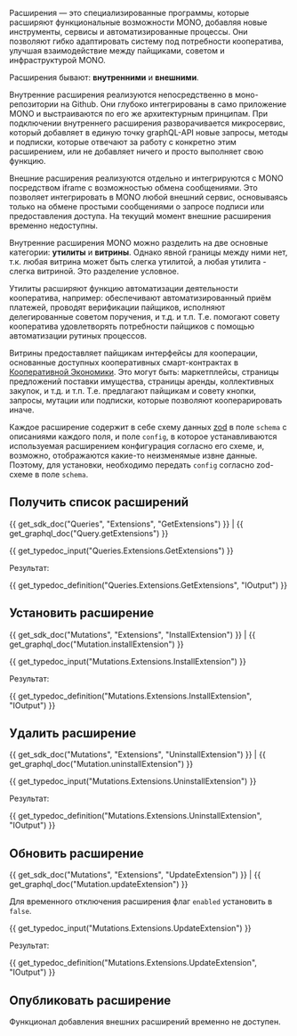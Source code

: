 Расширения — это специализированные программы, которые расширяют функциональные возможности MONO, добавляя новые инструменты, сервисы и автоматизированные процессы. Они позволяют гибко адаптировать систему под потребности кооператива, улучшая взаимодействие между пайщиками, советом и инфраструктурой MONO. 

Расширения бывают: __внутренними__ и __внешними__. 

Внутренние расширения реализуются непосредственно в моно-репозитории на Github. Они глубоко интегрированы в само приложение MONO и выстраиваются по его же архитектурным принципам. При подключении внутреннего расширения разворачивается микросервис, который добавляет в единую точку graphQL-API новые запросы, методы и подписки, которые отвечают за работу с конкретно этим расширением, или не добавляет ничего и просто выполняет свою функцию. 

Внешние расширения реализуются отдельно и интегрируются с MONO посредством iframe с возможностью обмена сообщениями. Это позволяет интегрировать в MONO любой внешний сервис, основываясь только на обмене простыми сообщениями о запросе подписи или предоставления доступа. На текущий момент внешние расширения временно недоступны. 

Внутренние расширения MONO можно разделить на две основные категории: __утилиты__ и __витрины__. Однако явной границы между ними нет, т.к. любая витрина может быть слегка утилитой, а любая утилита - слегка витриной. Это разделение условное. 

Утилиты расширяют функцию автоматизации деятельности кооператива, например: обеспечивают автоматизированный приём платежей, проводят верификации пайщиков, исполняют делегированные советом поручения, и т.д. и т.п. Т.е. помогают совету кооператива удовлетворять потребности пайщиков с помощью автоматизации рутиных процессов.

Витрины предоставляет пайщикам интерфейсы для кооперации, основанные доступных кооперативных смарт-контрактах в [Кооперативной Экономики](https://coopenomics.world). Это могут быть: маркетплейсы, страницы предложений поставки имущества, страницы аренды, коллективных закупок, и т.д. и т.п. Т.е. предлагают пайщикам и совету кнопки, запросы, мутации или подписки, которые позволяют кооперарировать иначе. 

Каждое расширение содержит в себе схему данных [zod](https://zod.dev/) в поле `schema` с описаниями каждого поля, и поле `config`, в которое устанавливаются используемая расширением конфигурация согласно его схеме, и, возможно, отображаются какие-то неизменямые извне данные. Поэтому, для установки, необходимо передать `config` согласно zod-схеме в поле `schema`. 

## Получить список расширений

{{ get_sdk_doc("Queries", "Extensions", "GetExtensions") }} | {{ get_graphql_doc("Query.getExtensions") }}


{{ get_typedoc_input("Queries.Extensions.GetExtensions") }}


Результат:

{{ get_typedoc_definition("Queries.Extensions.GetExtensions", "IOutput") }}

## Установить расширение
{{ get_sdk_doc("Mutations", "Extensions", "InstallExtension") }} | {{ get_graphql_doc("Mutation.installExtension") }}


{{ get_typedoc_input("Mutations.Extensions.InstallExtension") }}


Результат:

{{ get_typedoc_definition("Mutations.Extensions.InstallExtension", "IOutput") }}



## Удалить расширение 
{{ get_sdk_doc("Mutations", "Extensions", "UninstallExtension") }} | {{ get_graphql_doc("Mutation.uninstallExtension") }}

{{ get_typedoc_input("Mutations.Extensions.UninstallExtension") }}


Результат:

{{ get_typedoc_definition("Mutations.Extensions.UninstallExtension", "IOutput") }}


## Обновить расширение
{{ get_sdk_doc("Mutations", "Extensions", "UpdateExtension") }} | {{ get_graphql_doc("Mutation.updateExtension") }}

Для временного отключения расширения флаг `enabled` установить в `false`. 

{{ get_typedoc_input("Mutations.Extensions.UpdateExtension") }}


Результат:

{{ get_typedoc_definition("Mutations.Extensions.UpdateExtension", "IOutput") }}


## Опубликовать расширение

Функционал добавления внешних расширений временно не доступен.
